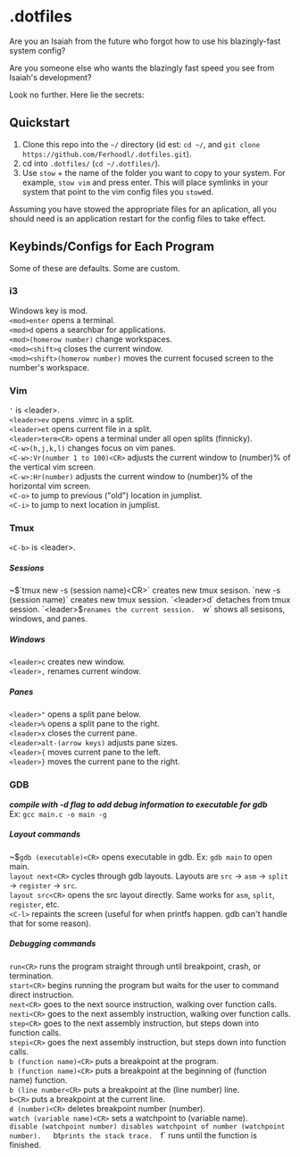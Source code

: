 # .dotfiles

Are you an Isaiah from the future who forgot how to use his blazingly-fast system config?  

Are you someone else who wants the blazingly fast speed you see from Isaiah's development?  

Look no further. Here lie the secrets:  

## Quickstart
1) Clone this repo into the `~/` directory (id est: `cd ~/`, and `git clone https://github.com/Ferhoodl/.dotfiles.git`).  
2) cd into `.dotfiles/` (`cd ~/.dotfiles/`).  
3) Use `stow` + the name of the folder you want to copy to your system. For example, `stow vim` and press enter. This will place symlinks in your system that point to the vim config files you `stow`ed.  

Assuming you have stowed the appropriate files for an aplication, all you should need is an application restart for the config files to take effect.  

## Keybinds/Configs for Each Program  

Some of these are defaults. Some are custom.  

### i3
Windows key is mod.  
`<mod>enter` opens a terminal.  
`<mod>d` opens a searchbar for applications.  
`<mod>(homerow number)` change workspaces.  
`<mod><shift>q` closes the current window.  
`<mod><shift>(homerow number)` moves the current focused screen to the number's workspace.   
### Vim
`'` is \<leader\>.  
`<leader>ev` opens .vimrc in a split.  
`<leader>et` opens current file in a split.  
`<leader>term<CR>` opens a terminal under all open splits (finnicky).  
`<C-w>(h,j,k,l)` changes focus on vim panes.  
`<C-w>:Vr(number 1 to 100)<CR>` adjusts the current window to (number)% of the vertical vim screen.  
`<C-w>:Hr(number)` adjusts the current window to (number)% of the horizontal vim screen.  
`<C-o>` to jump to previous ("old") location in jumplist.  
`<C-i>` to jump to next location in jumplist.

### Tmux
`<C-b>` is \<leader\>.  

##### Sessions
~$`tmux new -s (session name)<CR>` creates new tmux sesison.  
`new -s (session name)` creates new tmux session.  
`<leader>d` detaches from tmux session.  
`<leader>$` renames the current session.  
`<leader>w` shows all sesisons, windows, and panes.
##### Windows
`<leader>c` creates new window.  
`<leader>,` renames current window.

##### Panes
`<leader>"` opens a split pane below.  
`<leader>%` opens a split pane to the right.  
`<leader>x` closes the current pane.  
`<leader>alt-(arrow keys)` adjusts pane sizes.  
`<leader>{` moves current pane to the left.  
`<leader>}` moves the current pane to the right.  

### GDB
***compile with -d flag to add debug information to executable for gdb***  
Ex: `gcc main.c -o main -g`

##### Layout commands
~$`gdb (executable)<CR>` opens executable in gdb. Ex: `gdb main` to open main.  
`layout next<CR>` cycles through gdb layouts. Layouts are `src` -> `asm` -> `split` -> `register` -> `src`.  
`layout src<CR>` opens the src layout directly. Same works for `asm`, `split`, `register`, etc.  
`<C-l>` repaints the screen (useful for when printfs happen. gdb can't handle that for some reason).   

##### Debugging commands
`run<CR>` runs the program straight through until breakpoint, crash, or termination.  
`start<CR>` begins running the program but waits for the user to command direct instruction.  
`next<CR>` goes to the next source instruction, walking over function calls.  
`nexti<CR>` goes to the next assembly instruction, walking over function calls.  
`step<CR>` goes to the next assembly instruction, but steps down into function calls.  
`stepi<CR>` goes the next assembly instruction, but steps down into function calls.  
`b (function name)<CR>` puts a breakpoint at the program.  
`b (function name)<CR>` puts a breakpoint at the beginning of (function name) function.  
`b (line number<CR>` puts a breakpoint at the (line number) line.  
`b<CR>` puts a breakpoint at the current line.  
`d (number)<CR>` deletes breakpoint number (number).  
`watch (variable name)<CR>` sets a watchpoint to (variable name).  
`disable (watchpoint number) disables watchpoint of number (watchpoint number).  
`bt<CR>` prints the stack trace.  
`f<CR>` runs until the function is finished.  

